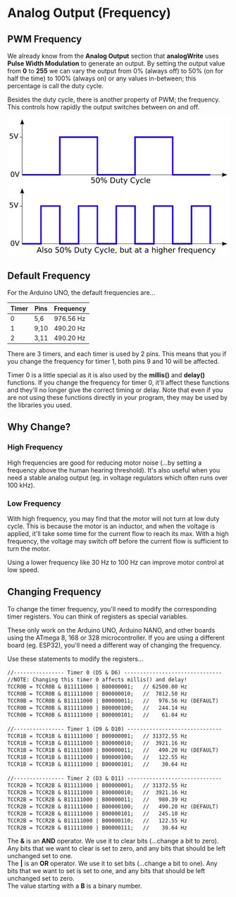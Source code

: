 # Analog Output (Frequency)

## PWM Frequency

We already know from the **Analog Output** section that **analogWrite** uses **Pulse Width Modulation** to generate an output.
By setting the output value from **0** to **255** we can vary the output from 0% (always off) to 50% (on for half the time) to 100% (always on) or any values in-between; this percentage is call the duty cycle.

Besides the duty cycle, there is another property of PWM; the frequency.
This controls how rapidly the output switches between on and off.

![](images/pwmFrequency.webp)

## Default Frequency

For the Arduino UNO, the default frequencies are...

| Timer | Pins | Frequency |
| --- | --- | ---- |
| 0 | 5,6 | 976.56 Hz |
| 1 | 9,10 | 490.20 Hz |
| 2 | 3,11 | 490.20 Hz |

There are 3 timers, and each timer is used by 2 pins.
This means that you if you change the frequency for timer 1, both pins 9 and 10 will be affected.

Timer 0 is a little special as it is also used by the **millis()** and **delay()** functions.
If you change the frequency for timer 0, it'll affect these functions and they'll no longer give the correct timing or delay.
Note that even if you are not using these functions directly in your program, they may be used by the libraries you used.

## Why Change?

### High Frequency

High frequencies are good for reducing motor noise (...by setting a frequency above the human hearing threshold).
It's also useful when you need a stable analog output (eg. in voltage regulators which often runs over 100 kHz).

### Low Frequency

With high frequency, you may find that the motor will not turn at low duty cycle.
This is because the motor is an inductor, and when the voltage is applied, it'll take some time for the current flow to reach its max.
With a high frequency, the voltage may switch off before the current flow is sufficient to turn the motor.

Using a lower frequency like 30 Hz to 100 Hz can improve motor control at low speed.

## Changing Frequency

To change the timer frequency, you'll need to modify the corresponding timer registers.
You can think of registers as special variables.

<div class="important">
These only work on the Arduino UNO, Arduino NANO, and other boards using the ATmega 8, 168 or 328 microcontroller.
If you are using a different board (eg. ESP32), you'll need a different way of changing the frequency.
</div>

Use these statements to modify the registers...

```
//---------------- Timer 0 (D5 & D6) -------------------------------
//NOTE: Changing this timer 0 affects millis() and delay!
TCCR0B = TCCR0B & B11111000 | B00000001;   // 62500.00 Hz
TCCR0B = TCCR0B & B11111000 | B00000010;   //  7812.50 Hz
TCCR0B = TCCR0B & B11111000 | B00000011;   //   976.56 Hz (DEFAULT)
TCCR0B = TCCR0B & B11111000 | B00000100;   //   244.14 Hz
TCCR0B = TCCR0B & B11111000 | B00000101;   //    61.04 Hz

//---------------- Timer 1 (D9 & D10) ------------------------------
TCCR1B = TCCR1B & B11111000 | B00000001;   // 31372.55 Hz
TCCR1B = TCCR1B & B11111000 | B00000010;   //  3921.16 Hz
TCCR1B = TCCR1B & B11111000 | B00000011;   //   490.20 Hz (DEFAULT)
TCCR1B = TCCR1B & B11111000 | B00000100;   //   122.55 Hz
TCCR1B = TCCR1B & B11111000 | B00000101;   //    30.64 Hz

//---------------- Timer 2 (D3 & D11) ------------------------------
TCCR2B = TCCR2B & B11111000 | B00000001;   // 31372.55 Hz
TCCR2B = TCCR2B & B11111000 | B00000010;   //  3921.16 Hz
TCCR2B = TCCR2B & B11111000 | B00000011;   //   980.39 Hz
TCCR2B = TCCR2B & B11111000 | B00000100;   //   490.20 Hz (DEFAULT)
TCCR2B = TCCR2B & B11111000 | B00000101;   //   245.10 Hz
TCCR2B = TCCR2B & B11111000 | B00000110;   //   122.55 Hz
TCCR2B = TCCR2B & B11111000 | B00000111;   //    30.64 Hz
```

<div class="info">
The <strong>&amp;</strong> is an <strong>AND</strong> operator.
We use it to clear bits (...change a bit to zero).
Any bits that we want to clear is set to zero, and any bits that should be left unchanged set to one.<br>
The <strong>|</strong> is an <strong>OR</strong> operator.
We use it to set bits (...change a bit to one).
Any bits that we want to set is set to one, and any bits that should be left unchanged set to zero.<br>
The value starting with a <strong>B</strong> is a binary number.
</div>
